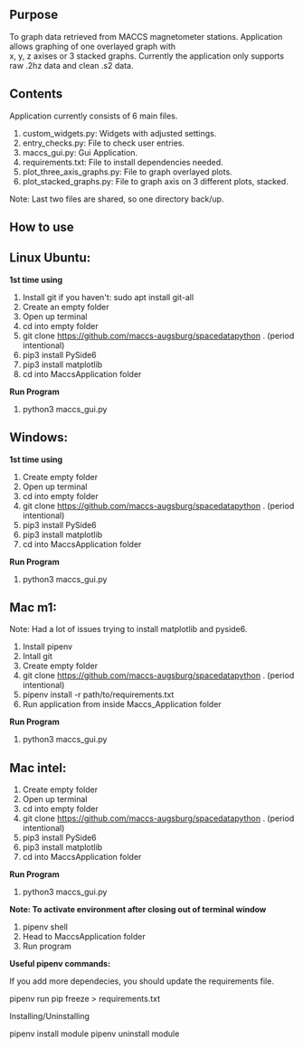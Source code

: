 ## **Purpose**

To graph data retrieved from MACCS
magnetometer stations. Application
allows graphing of one overlayed graph with  
x, y, z axises or 3 stacked graphs. Currently
the application only supports raw .2hz data and
clean .s2 data.

## **Contents**

Application currently consists of 6 main files.

1. custom_widgets.py: Widgets with adjusted settings.
2. entry_checks.py: File to check user entries.
3. maccs_gui.py: Gui Application.
4. requirements.txt: File to install dependencies needed.
5. plot_three_axis_graphs.py: File to graph overlayed plots.
6. plot_stacked_graphs.py: File to graph axis on 3 different plots, stacked.

Note: Last two files are shared, so one directory back/up.

## **How to use**

## **Linux Ubuntu:**

**1st time using**

1. Install git if you haven't: sudo apt install git-all
2. Create an empty folder
3. Open up terminal
4. cd into empty folder
5. git clone https://github.com/maccs-augsburg/spacedatapython . (period intentional)
6. pip3 install PySide6
7. pip3 install matplotlib
8. cd into MaccsApplication folder

**Run Program**

1. python3 maccs_gui.py

## **Windows:**

**1st time using**

1. Create empty folder
2. Open up terminal
3. cd into empty folder
4. git clone https://github.com/maccs-augsburg/spacedatapython . (period intentional)
5. pip3 install PySide6
6. pip3 install matplotlib
7. cd into MaccsApplication folder

**Run Program**

1. python3 maccs_gui.py

## **Mac m1:** 

Note: Had a lot of issues trying to install matplotlib and pyside6.

1. Install pipenv
2. Intall git
3. Create empty folder
4. git clone https://github.com/maccs-augsburg/spacedatapython . (period intentional)
5. pipenv install -r path/to/requirements.txt
6. Run application from inside Maccs_Application folder

**Run Program**

1. python3 maccs_gui.py

## **Mac intel:**

1. Create empty folder
2. Open up terminal
3. cd into empty folder
4. git clone https://github.com/maccs-augsburg/spacedatapython . (period intentional)
5. pip3 install PySide6
6. pip3 install matplotlib
7. cd into MaccsApplication folder

**Run Program**

1. python3 maccs_gui.py


**Note: To activate environment after closing out of terminal window**

1. pipenv shell
2. Head to MaccsApplication folder
3. Run program

**Useful pipenv commands:**

If you add more dependecies, you should update the requirements file.

pipenv run pip freeze > requirements.txt

Installing/Uninstalling

pipenv install module
pipenv uninstall module



